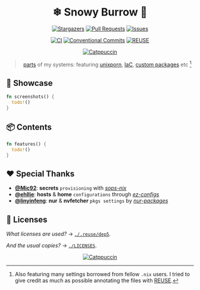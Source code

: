 <div align="center">

# ❄ Snowy️ Burrow 🦝

[![Stargazers][Stargazers badge]][Stargazers link] [![Pull Requests][Pull Requests badge]][Pull Requests link] [![Issues][Issues badge]][Issues link]

[![CI][CI badge]][CI link] [![Conventional Commits][Conventional Commits badge]][Conventional Commits link] [![REUSE][REUSE badge]][REUSE compliance]

[![Catppuccin][Catppuccin decoration]][Catppuccin link]

> [parts][flake-parts] of my systems: featuring [unixporn][Catppuccin link], [IaC][terraform], [custom packages][NUR/procyon] etc [^1]

</div>

## 🌟 Showcase

```rust
fn screenshots() {
  todo!()
}
```

## 📦 Contents

```rust
fn features() {
  todo!()
}
```

## ❤️ Special Thanks

- **[@Mic92][Mic92]**: **secrets** `provisioning` with _[sops-nix][Mic92/sops-nix]_
- **[@ehllie][ehllie]**: **hosts** & **home** `configurations` through _[ez-configs][ehllie/ez-configs]_
- **[@linyinfeng][linyinfeng]**: **nur** & **nvfetcher** `pkgs settings` by _[nur-packages][linyinfeng/nur-packages]_

## 📄 Licenses

_What licenses are used?_ &rarr; [`./.reuse/dep5`][Project licensing].

_And the usual copies?_ &rarr; [`./LICENSES`][Project licenses].

[flake-parts]: https://flake.parts
[terraform]: https://github.com/hashicorp/terraform
[NUR/procyon]: https://nur.nix-community.org/repos/procyon
[Stargazers badge]: https://img.shields.io/github/stars/UnidealisticRaccoon/SnowyBurrow?color=f9e2af&labelColor=313244&style=for-the-badge&logo=github&logoColor=f9e2af
[Stargazers link]: https://github.com/UnidealisticRaccoon/SnowyBurrow/stargazers
[Pull Requests badge]: https://img.shields.io/github/issues-pr-raw/UnidealisticRaccoon/SnowyBurrow?label=PRs&color=89b4fa&labelColor=313244&style=for-the-badge&logo=github&logoColor=89b4fa
[Pull Requests link]: https://github.com/UnidealisticRaccoon/SnowyBurrow/pulls
[Issues badge]: https://img.shields.io/github/issues-raw/UnidealisticRaccoon/SnowyBurrow?label=Issues&color=fab387&labelColor=313244&style=for-the-badge&logo=github&logoColor=fab387
[Issues link]: https://github.com/UnidealisticRaccoon/SnowyBurrow/issues
[CI badge]: https://img.shields.io/github/actions/workflow/status/UnidealisticRaccoon/SnowyBurrow/ci.yaml?label=CI&color=a6e3a1&labelColor=313244&style=for-the-badge&logo=githubactions&logoColor=a6e3a1
[CI link]: https://github.com/UnidealisticRaccoon/SnowyBurrow/actions/workflows/ci.yaml
[Catppuccin decoration]: https://raw.githubusercontent.com/catppuccin/catppuccin/main/assets/palette/macchiato.png
[Catppuccin footer]: https://raw.githubusercontent.com/catppuccin/catppuccin/main/assets/footers/gray0_ctp_on_line.svg?sanitize=true
[Catppuccin link]: https://github.com/catppuccin
[Conventional Commits badge]: https://img.shields.io/badge/Commits-blue?label=Conventional&color=eba0ac&labelColor=313244&style=for-the-badge&logo=conventionalcommits&logoColor=eba0ac
[Conventional Commits link]: https://conventionalcommits.org
[REUSE]: https://reuse.software
[REUSE badge]: https://img.shields.io/reuse/compliance/github.com/UnidealisticRaccoon/SnowyBurrow?label=REUSE&color=cba6f7&labelColor=313244&style=for-the-badge&logo=gitbook&logoColor=cba6f7
[REUSE compliance]: https://api.reuse.software/info/github.com/UnidealisticRaccoon/SnowyBurrow
[Mic92]: https://github.com/Mic92
[Mic92/sops-nix]: https://github.com/Mic92/sops-nix
[ehllie]: https://github.com/ehllie
[ehllie/ez-configs]: https://github.com/ehllie/ez-configs
[linyinfeng]: https://github.com/linyinfeng
[linyinfeng/nur-packages]: https://github.com/linyinfeng/nur-packages
[Project licensing]: https://github.com/UnidealisticRaccoon/SnowyBurrow/blob/main/.reuse/dep5
[Project licenses]: https://github.com/UnidealisticRaccoon/SnowyBurrow/tree/main/LICENSES

<div align="center">
  
[![Catppuccin][Catppuccin footer]][Catppuccin link]

</div>

[^1]: Also featuring many settings borrowed from fellow `.nix` users. I tried to give credit as much as possible annotating the files with [REUSE][REUSE].
